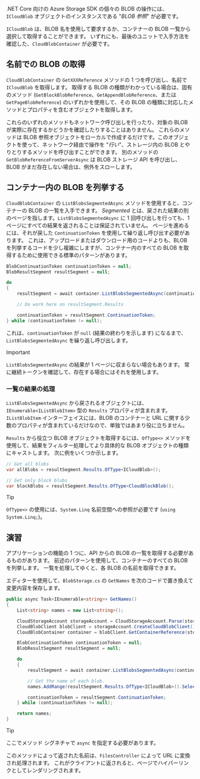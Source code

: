 .NET Core 向けの Azure Storage SDK の個々の BLOB の操作には、`ICloudBlob` オブジェクトのインスタンスである "*BLOB 参照*" が必要です。

`ICloudBlob` は、BLOB 名を使用して要求するか、コンテナーの BLOB 一覧から選択して取得することができます。 いずれにも、最後のユニットで入手方法を確認した、`CloudBlobContainer` が必要です。

## <a name="getting-blobs-by-name"></a>名前での BLOB の取得

`CloudBlobContainer` の `GetXXXReference` メソッドの 1 つを呼び出し、名前で `ICloudBlob` を取得します。 取得する BLOB の種類がわかっている場合は、固有のメソッド (`GetBlockBlobReference`、`GetAppendBlobReference`、または`GetPageBlobReference`) のいずれかを使用して、その BLOB の種類に対応したメソッドとプロパティを含むオブジェクトを取得します。

これらのいずれのメソッドもネットワーク呼び出しを行ったり、対象の BLOB が実際に存在するかどうかを確認したりすることはありません。 これらのメソッドは BLOB 参照オブジェクトをローカルで作成するだけです。このオブジェクトを使って、ネットワーク経由で操作を "*行い*"、ストレージ内の BLOB とやりとりするメソッドを呼び出すことができます。 別のメソッドの `GetBlobReferenceFromServerAsync` は BLOB ストレージ API を呼び出し、BLOB がまだ存在しない場合は、例外をスローします。

## <a name="listing-blobs-in-a-container"></a>コンテナー内の BLOB を列挙する

`CloudBlobContainer` の `ListBlobsSegmentedAsync` メソッドを使用すると、コンテナーの BLOB の一覧を入手できます。 *Segmented* とは、戻された結果の別のページを指します。`ListBlobsSegmentedAsync` に 1 回呼び出しを行っても、1 ページにすべての結果を返されることは保証されていません。 ページを進めるには、それが戻した `ContinuationToken` を使用して繰り返し呼び出す必要があります。 これは、アップロードまたはダウンロード用のコードよりも、BLOB を列挙するコードを少し複雑にしますが、コンテナー内のすべての BLOB を取得するために使用できる標準のパターンがあります。

```csharp
BlobContinuationToken continuationToken = null;
BlobResultSegment resultSegment = null;

do
{
    resultSegment = await container.ListBlobsSegmentedAsync(continuationToken);

    // Do work here on resultSegment.Results

    continuationToken = resultSegment.ContinuationToken;
} while (continuationToken != null);
```

これは、`continuationToken` が `null` (結果の終わりを示します) になるまで、`ListBlobsSegmentedAsync` を繰り返し呼び出します。

> [!IMPORTANT]
> `ListBlobsSegmentedAsync` の結果が 1 ページに収まらない場合もあります。 常に継続トークンを確認して、存在する場合にはそれを使用します。

### <a name="processing-list-results"></a>一覧の結果の処理

`ListBlobsSegmentedAsync` から戻されるオブジェクトには、`IEnumerable<IListBlobItem>` 型の `Results` プロパティが含まれます。 `IListBlobItem` インターフェイスには、BLOB のコンテナーと URL に関する少数のプロパティが含まれているだけなので、単独ではあまり役に立ちません。

`Results` から役立つ BLOB オブジェクトを取得するには、`OfType<>` メソッドを使用して、結果をフィルター処理してより具体的な BLOB オブジェクトの種類にキャストします。 次に例をいくつか示します。

```csharp
// Get all blobs
var allBlobs = resultSegment.Results.OfType<ICloudBlob>();

// Get only block blobs
var blockBlobs = resultSegment.Results.OfType<CloudBlockBlob();
```

> [!TIP]
> `OfType<>` の使用には、`System.Linq` 名前空間への参照が必要です (`using System.Linq;`)。

## <a name="exercise"></a>演習

アプリケーションの機能の 1 つに、API からの BLOB の一覧を取得する必要があるものがあります。 前述のパターンを使用して、コンテナーのすべての BLOB を列挙します。 一覧を処理してゆくと、各 BLOB の名前を取得できます。

エディターを使用して、`BlobStorage.cs` の `GetNames` を次のコードで置き換えて変更内容を保存します。

```csharp
public async Task<IEnumerable<string>> GetNames()
{
    List<string> names = new List<string>();

    CloudStorageAccount storageAccount = CloudStorageAccount.Parse(storageConfig.ConnectionString);
    CloudBlobClient blobClient = storageAccount.CreateCloudBlobClient();
    CloudBlobContainer container = blobClient.GetContainerReference(storageConfig.FileContainerName);

    BlobContinuationToken continuationToken = null;
    BlobResultSegment resultSegment = null;

    do
    {
        resultSegment = await container.ListBlobsSegmentedAsync(continuationToken);

        // Get the name of each blob.
        names.AddRange(resultSegment.Results.OfType<ICloudBlob>().Select(b => b.Name));

        continuationToken = resultSegment.ContinuationToken;
    } while (continuationToken != null);

    return names;
}
```

> [!TIP]
> ここでメソッド シグネチャで `async` を指定する必要があります。

このメソッドによって返された名前は、`FilesController` によって URL に変換され処理されます。 これがクライアントに返されると、ページでハイパーリンクとしてレンダリングされます。